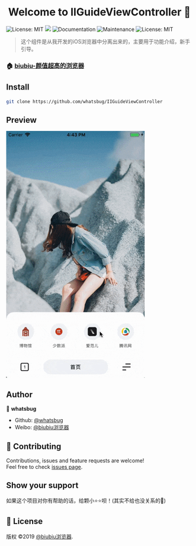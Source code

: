<h1 align="center">Welcome to IIGuideViewController 👋</h1>
<p>
  <img alt="License: MIT" src="https://img.shields.io/badge/Xcode-10.3-orange.svg" target="_blank" />
  <img src="https://img.shields.io/badge/iOS-%3E%3D8.0-green.svg" />
  <img alt="Documentation" src="https://img.shields.io/badge/documentation-yes-brightgreen.svg" target="_blank" />
  <img alt="Maintenance" src="https://img.shields.io/badge/Maintained%3F-yes-green.svg" target="_blank" />
  <img alt="License: MIT" src="https://img.shields.io/badge/License-MIT-yellow.svg" target="_blank" />
</p>

> 这个组件是从我开发的iOS浏览器中分离出来的，主要用于功能介绍，新手引导。

### 🏠 [biubiu-颜值超高的浏览器](https://apps.apple.com/cn/app/id1474593656)

## Install

```sh
git clone https://github.com/whatsbug/IIGuideViewController
```

## Preview

![preview](/preview.gif) 

## Author

👤 **whatsbug**

* Github: [@whatsbug](https://github.com/whatsbug)
* Weibo: [@biubiu浏览器](https://weibo.com/nantuapp)

## 🤝 Contributing

Contributions, issues and feature requests are welcome!<br />Feel free to check [issues page](https://github.com/whatsbug/IIGuideViewController/issues).

## Show your support

如果这个项目对你有帮助的话，给颗小⭐️⭐️呗！(其实不给也没关系的🐶)

## 📝 License

版权 ©2019 [@biubiu浏览器](https://weibo.com/nantuapp).